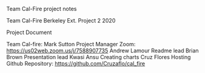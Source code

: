 Team Cal-Fire project notes

Team Cal-Fire Berkeley Ext. Project 2 2020 

Project Document

Team Cal-fire:
Mark Sutton 		Project Manager 	Zoom: https://us02web.zoom.us/j/7588907735
Andrew Lamour	Readme lead
Brian Brown		Presentation lead
Kwasi Ansu		Creating charts
Cruz Flores		Hosting Github Repository: https://github.com/Cruzaflo/cal_fire
